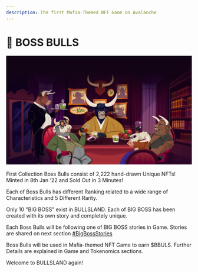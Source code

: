 ```yaml
---
description: The first Mafia-Themed NFT Game on Avalanche
---
```


# 🐂 BOSS BULLS

![](.gitbook/assets/section1.png)

First Collection Boss Bulls consist of 2,222 hand-drawn Unique NFTs! Minted in 8th Jan ‘22 and Sold Out in 3 Minutes!

Each of Boss Bulls has different Ranking related to a wide range of Characteristics and 5 Different Rarity.

Only 10 "BIG BOSS" exist in BULLSLAND. Each of BIG BOSS has been created with its own story and completely unique.

Each Boss Bulls will be following one of BIG BOSS stories in Game. Stories are shared on next section [#BigBossStories](tg://search\_hashtag?hashtag=BigBossStories)

Boss Bulls will be used in Mafia-themed NFT Game to earn $BBULS. Further Details are explained in Game and Tokenomics sections.

Welcome to BULLSLAND again!
